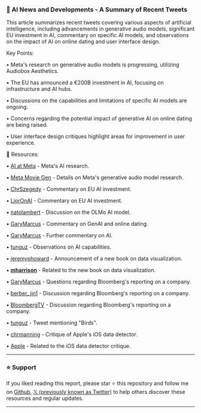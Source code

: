 ### 🤖 AI News and Developments - A Summary of Recent Tweets

This article summarizes recent tweets covering various aspects of artificial intelligence, including advancements in generative audio models, significant EU investment in AI, commentary on specific AI models, and observations on the impact of AI on online dating and user interface design.


Key Points:

• Meta's research on generative audio models is progressing, utilizing Audiobox Aesthetics.


• The EU has announced a €200B investment in AI, focusing on infrastructure and AI hubs.


•  Discussions on the capabilities and limitations of specific AI models are ongoing.


• Concerns regarding the potential impact of generative AI on online dating are being raised.


• User interface design critiques highlight areas for improvement in user experience.



🔗 Resources:

• [AI at Meta](https://x.com/AIatMeta) - Meta's AI research.

• [Meta Movie Gen](https://t.co/0aBObyVOa3) -  Details on Meta's generative audio model research.

• [ChrSzegedy](https://x.com/ChrSzegedy) - Commentary on EU AI investment.

• [LiorOnAI](https://x.com/LiorOnAI) - Commentary on EU AI investment.

• [natolambert](https://x.com/natolambert) - Discussion on the OLMo AI model.

• [GaryMarcus](https://x.com/GaryMarcus) -  Commentary on GenAI and online dating.

• [GaryMarcus](https://x.com/GaryMarcus) - Further commentary on AI.

• [tunguz](https://x.com/tunguz) - Observations on AI capabilities.

• [jeremyphoward](https://x.com/jeremyphoward) - Announcement of a new book on data visualization.

• [__mharrison__](https://x.com/__mharrison__) -  Related to the new book on data visualization.

• [GaryMarcus](https://x.com/GaryMarcus) - Questions regarding  Bloomberg's reporting on a company.

• [berber_jin1](https://x.com/berber_jin1) - Discussion regarding Bloomberg's reporting on a company.

• [BloombergTV](https://x.com/BloombergTV) -  Discussion regarding Bloomberg's reporting on a company.

• [tunguz](https://x.com/tunguz) -  Tweet mentioning "Birds".

• [chrmanning](https://x.com/chrmanning) - Critique of Apple's iOS data detector.

• [Apple](https://x.com/Apple) -  Related to the iOS data detector critique.


---

### ⭐️ Support

If you liked reading this report, please star ⭐️ this repository and follow me on [Github](https://github.com/Drix10), [𝕏 (previously known as Twitter)](https://x.com/DRIX_10_) to help others discover these resources and regular updates.

---